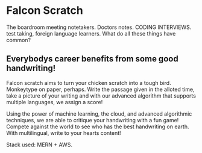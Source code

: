 # Falcon Scratch

The boardroom meeting notetakers. Doctors notes. CODING INTERVIEWS. test taking, foreign language learners. What do all these things have common? 

## Everybodys career benefits from some good handwriting!

Falcon scratch aims to turn your chicken scratch into a tough bird. Monkeytype on paper, perhaps. Write the passage given in the alloted time, take a picture of your writing and with our advanced algorithm that supports multiple languages, we assign a score!

Using the power of machine learning, the cloud, and advanced algorithmic techniques, we are able to critique your handwriting with a fun game! Compete against the world to see who has the best handwriting on earth. With multilingual, write to your hearts content!

Stack used: MERN + AWS.
